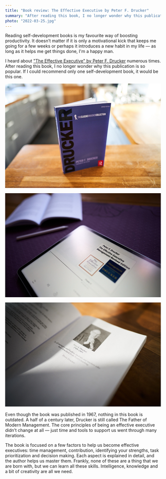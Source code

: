 ```yaml
---
title: "Book review: The Effective Executive by Peter F. Drucker"
summary: "After reading this book, I no longer wonder why this publication is so popular. If I could recommend only one self-development book, that would be this one."
photo: "2022-03-25.jpg"
---
```


Reading self-development books is my favourite way of boosting productivity. It doesn’t matter if it is only a motivational kick that keeps me going for a few weeks or perhaps it introduces a new habit in my life — as long as it helps me get things done, I'm a happy man.

I heard about ["The Effective Executive" by Peter F. Drucker](https://www.goodreads.com/book/show/48019.The_Effective_Executive) numerous times. After reading this book, I no longer wonder why this publication is so popular. If I could recommend only one self-development book, it would be this one.

!["The Effective Executive" by Peter F. Drucker](2022-03-25-1.jpg)

!["The Effective Executive" by Peter F. Drucker](2022-03-25-2.jpg)

!["The Effective Executive" by Peter F. Drucker](2022-03-25-3.jpg)

Even though the book was published in 1967, nothing in this book is outdated. A half of a century later, Drucker is still called The Father of Modern Management. The core principles of being an effective executive didn’t change at all — just time and tools to support us went through many iterations.

The book is focused on a few factors to help us become effective executives: time management, contribution, identifying your strengths, task prioritization and decision making. Each aspect is explained in detail, and the author helps us master them. Frankly, none of these are a thing that we are born with, but we can learn all these skills. Intelligence, knowledge and a bit of creativity are all we need.
